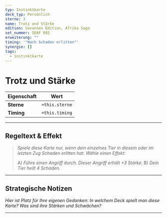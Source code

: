 ```yaml
---
typ: Instinktkarte
deck_typ: Persönlich
sterne: 3
name: Trotz und Stärke
edition: Savannen Edition, Afrika Saga
set_nummer: SEAF 092
erweiterung: ""
timing: '"Nach Schaden erlitten"'
synergie: []
tags:
  - instinktkarte
---
```


# Trotz und Stärke

| Eigenschaft | Wert |
|---|---|
| **Sterne** | `=this.sterne` |
| **Timing** | `=this.timing` |

---
## Regeltext & Effekt

> *Spiele diese Karte nur, wenn dein einzelnes Tier in diesem oder im letzten Zug Schaden erlitten hat. Wähle einen Effekt:*
> 
> A) *Führe einen Angriff durch. Dieser Angriff erhält +3 Stärke.*
> B) *Dein Tier heilt 4 Schaden.*

---
## Strategische Notizen

*Hier ist Platz für Ihre eigenen Gedanken: In welchem Deck spielt man diese Karte? Was sind ihre Stärken und Schwächen?*

---
